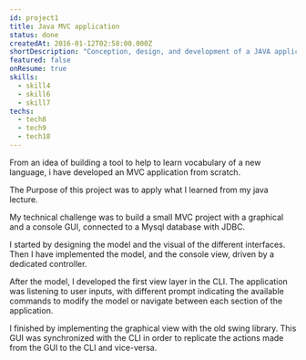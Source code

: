 ```yaml
---
id: project1
title: Java MVC application
status: done
createdAt: 2016-01-12T02:58:00.000Z
shortDescription: "Conception, design, and development of a JAVA application."
featured: false
onResume: true
skills:
  - skill4
  - skill6
  - skill7
techs:
  - tech8
  - tech9
  - tech18
---
```

From an idea of building a tool to help to learn vocabulary of a new language, i have developed an MVC application from scratch.

The Purpose of this project was to apply what I learned from my java lecture.

My technical challenge was to build a small MVC project with a graphical and a console GUI, connected to a Mysql database with JDBC.

I started by designing the model and the visual of the different interfaces. 
Then I have implemented the model, and the console view, driven by a dedicated controller.

After the model, I developed the first view layer in the CLI. The application was listening to user inputs, with different prompt indicating the available commands to modify the model or navigate between each section of the application.

I finished by implementing the graphical view with the old swing library. This GUI was synchronized with the CLI in order to replicate the actions made from the GUI to the CLI and vice-versa.
 